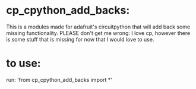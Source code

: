 # cp_cpython_add_backs:
This is a modules made for adafruit's circuitpython that will add back some missing functionality. PLEASE don't get me wrong: I love cp, however there is some stuff that is missing for now that I would love to use. 

# to use: 
run:
'from cp_cpython_add_backs import *'
